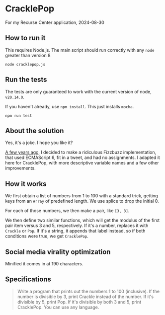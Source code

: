 # CracklePop

For my Recurse Center application, 2024-08-30

## How to run it

This requires Node.js. The main script should run correctly with any `node` greater than version 8

```
node cracklepop.js
```

## Run the tests

The tests are only guaranteed to work with the current version of node, `v20.14.0`.

If you haven't already, use `npm install`. This just installs `mocha`.

```
npm run test
```

## About the solution

Yes, it's a joke. I hope you like it?

[A few years ago](https://x.com/NeilKNet/status/1357738719759896577), I decided to make a ridiculous Fizzbuzz implementation, that used ECMAScript 6, fit in a tweet, and had no assignments. I adapted it here for CracklePop, with more descriptive variable names and a few other improvements.

## How it works

We first obtain a list of numbers from 1 to 100 with a standard trick, getting keys from an `Array` of predefined length. We use splice to drop the initial 0. 

For each of those numbers, we then make a pair, like `[3, 3]`.

We then define two similar functions, which will get the modulus of the first pair item versus 3 and 5, respectively. If it's a number, replaces it with `Crackle` or `Pop`. If it's a string, it appends that label instead, so if both conditions were true, we get `CracklePop`.

## Social media virality optimization

Minified it comes in at 190 characters.

## Specifications

> Write a program that prints out the numbers 1 to 100 (inclusive). If the number is divisible by 3, print 
> Crackle instead of the number. If it's divisible by 5, print Pop. If it's divisible by both 3 and 5, print
> CracklePop. You can use any language.


